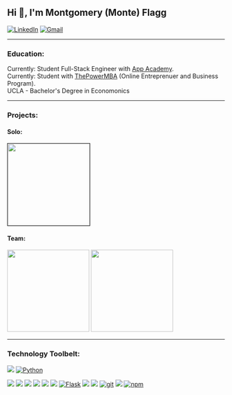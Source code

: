 <h2>Hi 👋, I'm Montgomery (Monte) Flagg</h2>

<p> 
<a href="https://www.linkedin.com/in/montgomeryflagg/"><img src="https://img.shields.io/badge/linkedin-%230077B5.svg?&style=for-the-badge&logo=linkedin&logoColor=white" alt="LinkedIn" /></a> 
<a href="mailto:monteflagg@gmail.com?subject=GitHub"><img src="https://img.shields.io/badge/gmail-%23D14836.svg?&style=for-the-badge&logo=gmail&logoColor=white" alt="Gmail"/></a>
</p> 


<!-- -------------------------------------------------------------------------
<h3>About</h3>

-------------------------------------------------------------------------
<h3>Professional Experience:</h3> -->

-------------------------------------------------------------------------

<h3>Education:</h3>
Currently: Student Full-Stack Engineer with <a href='https://www.appacademy.io/'>App Academy</a>. <br/>
Currently: Student with <a href='https://www.thepowermba.com/en/'>ThePowerMBA</a> (Online Entreprenuer and Business Program).<br/>
UCLA - Bachelor's Degree in Economonics
  
<br/>
  
-------------------------------------------------------------------------
 
<h3>Projects:</h3>

<h4>Solo:</h4>
  
<a href="https://github.com/theflaggship/stayquaint-airbnb-clone"><img src="https://i.imgur.com/OaQCbAb.jpg" height= auto width='190px' border="1px solid gray"/></a>

<h4>Team:</h4>

<a href="https://github.com/chrisbh4/GoodTunes"><img src="https://i.imgur.com/SnMbBSX.jpg" height= auto width='190px'/></a>
<a href="https://github.com/TheGuilbotine/TableTalk"><img src="https://i.imgur.com/eT3HWnH.png" height= auto width='190px'/></a>
  

-------------------------------------------------------------------------

<h3>Technology Toolbelt:</h3>

<a href="https://developer.mozilla.org/en-US/docs/Web/JavaScript"><img src="https://img.shields.io/badge/-JavaScript-F7DF1E?logo=JavaScript&logoColor=333333" /></a>
<a href="https://www.python.org/"><img alt="Python" src="https://img.shields.io/badge/-Python-3776AB?style=flat-square&logo=Python&logoColor=white&" /></a>


<a href="https://reactjs.org/"><img src="https://img.shields.io/badge/-React-61DAFB?logo=React&logoColor=333333" /></a>
<a href="https://redux.js.org/"><img src="https://img.shields.io/badge/-Redux-764ABC?logo=Redux" /></a>
<a href="https://developer.mozilla.org/en-US/docs/Web/CSS"><img src="https://img.shields.io/badge/-CSS3-1572B6?logo=CSS3" /></a>
<a href="https://developer.mozilla.org/en-US/docs/Web/HTML"><img src="https://img.shields.io/badge/-HTML5-E34F26?logo=HTML5&logoColor=ffffff" /></a>
<a href="https://www.postgresql.org/"><img src="https://img.shields.io/badge/-PostgreSQL-336791?logo=PostgreSQL" /></a>
<a href="https://sequelize.org/"><img src="https://img.shields.io/badge/-Sequelize-039BE5" /></a>
<a href="https://flask.palletsprojects.com/en/1.1.x/"><img alt="Flask" src="https://img.shields.io/badge/-Flask-000000?style=flat-square&logo=Flask&logoColor=white" /></a>
<a href=https://www.sqlalchemy.org/><img src="https://img.shields.io/badge/-SQLAlchemy-red" /></a>
<a href="https://www.npmjs.com/package/express"><img src="https://img.shields.io/badge/-Express.js-000000?logo=Express" /></a>
<a href="#"><img alt="git" src="https://img.shields.io/badge/-Git-F05032?style=flat-square&logo=git&logoColor=white" /></a>
<a href=https://docs.docker.com//><img src="https://img.shields.io/badge/-Docker-blue" /></a>
<a href="https://www.npmjs.com/"><img alt="npm" src="https://img.shields.io/badge/-NPM-CB3837?style=flat-square&logo=npm&logoColor=white" /></a>
